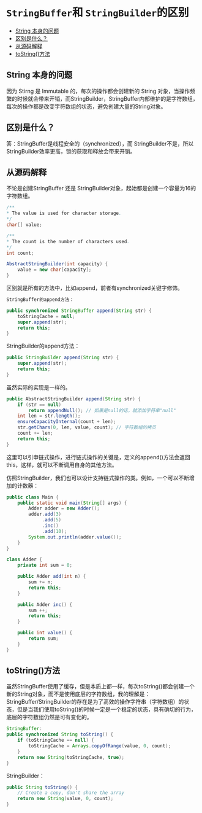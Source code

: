 # ```StringBuffer```和 ```StringBuilder```的区别<!-- omit in toc -->

- [String 本身的问题](#string-本身的问题)
- [区别是什么？](#区别是什么)
- [从源码解释](#从源码解释)
- [toString()方法](#tostring方法)

## String 本身的问题

因为 Stirng 是 Immutable 的，每次的操作都会创建新的 String 对象，当操作频繁的时候就会带来开销，而StringBuilder，StringBuffer内部维护的是字符数组，每次的操作都是改变字符数组的状态，避免创建大量的String对象。

## 区别是什么？

答：StringBuffer是线程安全的（synchronized），而 StringBuilder不是，所以StringBuilder效率更高，锁的获取和释放会带来开销。

## 从源码解释

不论是创建StringBuffer 还是 StringBuilder对象，起始都是创建一个容量为16的字符数组。

```java
/**
* The value is used for character storage.
*/
char[] value;

/**
* The count is the number of characters used.
*/
int count;

AbstractStringBuilder(int capacity) {
    value = new char[capacity];
}
```

区别就是所有的方法中，比如append，前者有synchronized关键字修饰。
```java
StringBuffer的append方法：

public synchronized StringBuffer append(String str) {
    toStringCache = null;
    super.append(str);
    return this;
}
```

StringBuilder的append方法：

```java
public StringBuilder append(String str) {
    super.append(str);
    return this;
}
```
虽然实际的实现是一样的。

```java
public AbstractStringBuilder append(String str) {
    if (str == null)
        return appendNull(); // 如果是null的话，就添加字符串"null"
    int len = str.length();
    ensureCapacityInternal(count + len);
    str.getChars(0, len, value, count); // 字符数组的拷贝
    count += len;
    return this;
}
```

这里可以引申链式操作，进行链式操作的关键是，定义的append()方法会返回this，这样，就可以不断调用自身的其他方法。

仿照StringBuilder，我们也可以设计支持链式操作的类。例如，一个可以不断增加的计数器：

```java
public class Main {
    public static void main(String[] args) {
        Adder adder = new Adder();
        adder.add(3)
             .add(5)
             .inc()
             .add(10);
        System.out.println(adder.value());
    }
}

class Adder {
    private int sum = 0;

    public Adder add(int n) {
        sum += n;
        return this;
    }

    public Adder inc() {
        sum ++;
        return this;
    }

    public int value() {
        return sum;
    }
}
```

## toString()方法

虽然StringBuffer使用了缓存，但是本质上都一样，每次toString()都会创建一个新的String对象，而不是使用底层的字符数组，我的理解是：StringBuffer/StringBuilder的存在是为了高效的操作字符串（字符数组）的状态，但是当我们使用toString()的时候一定是一个稳定的状态，具有确切的行为，底层的字符数组仍然是可有变化的。

```java
StringBuffer:
public synchronized String toString() {
    if (toStringCache == null) {
        toStringCache = Arrays.copyOfRange(value, 0, count);
    }
    return new String(toStringCache, true);
}
```

StringBuilder：

```java
public String toString() {
    // Create a copy, don't share the array
    return new String(value, 0, count);
}
```